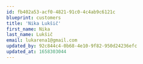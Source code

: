 ```yaml
---
id: fb402a53-acf0-4821-91c0-4c4ab9c6121c
blueprint: customers
title: 'Nika Lukšič'
first_name: Nika
last_name: Lukšič
email: lukarena1@gmail.com
updated_by: 92c844c4-0b68-4e10-9f82-950d24236efc
updated_at: 1658303044
---
```

